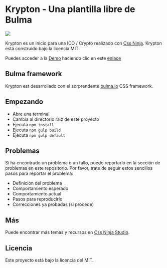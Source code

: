 # Krypton - Una plantilla libre de Bulma
![](https://cssninja.io/storage/app/media/external/krypton/krypton-preview.png)

Krypton es un inicio para una ICO / Crypto realizado con <a href="https://cssninja.io">Css Ninja</a>. Krypton está construido bajo la licencia MIT.

Puedes acceder a la <a href="https://cssninjastudio.github.io/krypton/">Demo</a> haciendo clic en este <a href="https://cssninjastudio.github.io/krypton/">enlace</a>

## Bulma framework

Krypton est desarrollado con el sorprendente <a href="https://bulma.io">bulma.io</a> CSS framework.

## Empezando

* Abre una terminal
* Cambia al directorio raiz de este proyecto
* Ejecuta `npm install`
* Ejecuta `npm gulp build`
* Ejecuta `npm gulp default`

## Problemas

Si ha encontrado un problema o un fallo, puede reportarlo en la sección de problemas en este repositorio. Por favor, trate de seguir estos sencillos pasos para reportar el problema:

* Definición del problema
* Comportamiento esperado
* Comportamiento actual
* Pasos para reproducirlo
* Correcciones ya probadas (si procede)

## Más

Puede encontrar más temas y recursos en  [Css Ninja Studio](https://cssninja.io).

## Licencia
Este proyecto está bajo la licencia del MIT.
